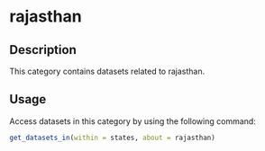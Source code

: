 
# rajasthan
## Description
This category contains datasets related to rajasthan.
## Usage
Access datasets in this category by using the following command:
```r
get_datasets_in(within = states, about = rajasthan)
```
